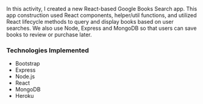 In this activity, I created a new React-based Google Books Search app. This app construction used React components, helper/util functions, and utilized React lifecycle methods to query and display books based on user searches. We also use Node, Express and MongoDB so that users can save books to review or purchase later.



### Technologies Implemented

* Bootstrap
* Express
* Node.js
* React
* MongoDB
* Heroku



